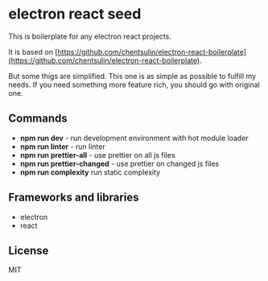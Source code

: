 # electron react seed

This is boilerplate for any electron react projects.

It is based on [https://github.com/chentsulin/electron-react-boilerplate](https://github.com/chentsulin/electron-react-boilerplate). 

But some thigs are simplified.
This one is as simple as possible to fulfill my needs. If you need something more feature rich, you should go with original one.


## Commands

* **npm run dev** - run development environment with hot module loader
* **npm run linter** - run linter
* **npm run prettier-all** - use prettier on all js files
* **npm run prettier-changed** - use prettier on changed js files
* **npm run complexity** run static complexity

## Frameworks and libraries

* electron
* react

## License 

MIT
